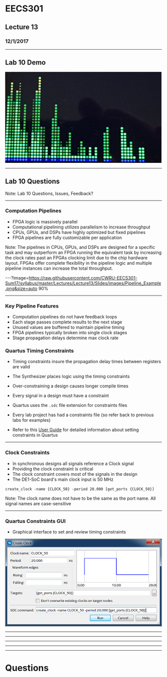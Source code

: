 # EECS301

## Lecture 13

### 12/1/2017

---

## Lab 10 Demo

![Demo](https://raw.githubusercontent.com/CWRU-EECS301-Sum17/syllabus/master/Lectures/Lecture13/Slides/images/Lab10_Demo.png)

---

## Lab 10 Questions

Note:
Lab 10 Questions, Issues, Feedback?

---

### Computation Pipelines

* FPGA logic is massively parallel
* Computational pipelining utilizes parallelism to increase throughput
* CPUs, GPUs, and DSPs have highly optimized but fixed pipelines
* FPGA pipelines are fully customizable per application

Note:
The pipelines in CPUs, GPUs, and DSPs are designed for a specific task and may outperform an FPGA running the equivalent task by increasing the clock rates past an FPGAs clocking limit due to the chip hardware layout.
FPGAs offer complete flexibility in the pipeline logic and multiple pipeline instances can increase the total throughput.

---?image=https://raw.githubusercontent.com/CWRU-EECS301-Sum17/syllabus/master/Lectures/Lecture13/Slides/images/Pipeline_Example.png&size=auto 90%

---

### Key Pipeline Features

* Computation pipelines do not have feedback loops
* Each stage passes complete results to the next stage
* Unused values are buffered to maintain pipeline timing
* FPGA pipelines typically broken into single clock stages
* Stage propagation delays determine max clock rate


### Quartus Timing Constraints

* Timing constraints insure the propagation delay times between registers are valid
* The Synthesizer places logic using the timing constraints
* Over-constraining a design causes longer compile times 
* Every signal in a design must have a constraint

* Quartus uses the `.sdc` file extension for constraints files
* Every lab project has had a constraints file (so refer back to previous labs for examples)
* Refer to this [User Guide](http://www.alterawiki.com/uploads/3/3f/TimeQuest_User_Guide.pdf) for detailed information about setting constraints in Quartus

---

### Clock Constraints

* In synchronous designs all signals reference a Clock signal
* Providing the clock constraint is critical
* The clock constraint covers most of the signals in the design
* The DE1-SoC board's main clock input is 50 MHz

```
create_clock -name {CLOCK_50} -period 20.000 [get_ports {CLOCK_50}]
```

Note:
The clock name does not have to be the same as the port name.
All signal names are case-sensitive

---

### Quartus Constraints GUI

* Graphical interface to set and review timing constraints

![Create Clock GUI](https://raw.githubusercontent.com/CWRU-EECS301-Sum17/syllabus/master/Lectures/Lecture13/Slides/images/Timing_Create_Clock.png)

---


---


---


---


---

# Questions



